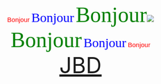 <HTML>
<HEAD>
</HEAD>
<BODY>
<br/><center><FONT COLOR="red" style="font-size:15px;" FACE="Arial">Bonjour</FONT>
<FONT COLOR="blue" style="font-size:30px;" FACE="Platino,serif">Bonjour</FONT>
<FONT COLOR="green" style="font-size:50px;" FACE="Parkavenue,cursive">Bonjour</FONT><IMG SRC="https://www.google.com/logos/doodles/2019/fall-2019-northern-hemisphere-4762325427945472-l.png">
<FONT COLOR="green" style="font-size:50px;" FACE="Parkavenue,cursive">Bonjour</FONT> 
<FONT COLOR="blue" style="font-size:30px;" FACE="Platino,serif">Bonjour</FONT>
<FONT COLOR="red" style="font-size:15px;" FACE="Arial">Bonjour</FONT>
<br/><FONT style="font-size:50px;"><A href="https://lyc-dumas-ales.ac-montpellier.fr/">JBD</A></FONT></center><br/><br/>
</BODY>
</HTML>
  
  
  
